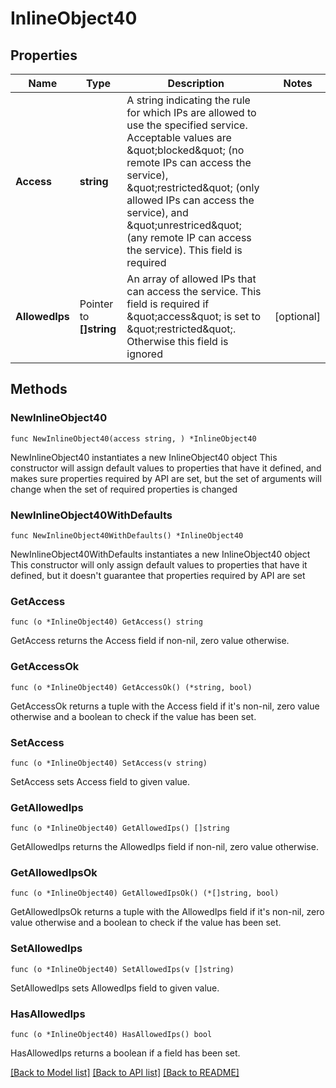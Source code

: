 # InlineObject40

## Properties

Name | Type | Description | Notes
------------ | ------------- | ------------- | -------------
**Access** | **string** | A string indicating the rule for which IPs are allowed to use the specified service. Acceptable values are \&quot;blocked\&quot; (no remote IPs can access the service), \&quot;restricted\&quot; (only allowed IPs can access the service), and \&quot;unrestriced\&quot; (any remote IP can access the service). This field is required | 
**AllowedIps** | Pointer to **[]string** | An array of allowed IPs that can access the service. This field is required if \&quot;access\&quot; is set to \&quot;restricted\&quot;. Otherwise this field is ignored | [optional] 

## Methods

### NewInlineObject40

`func NewInlineObject40(access string, ) *InlineObject40`

NewInlineObject40 instantiates a new InlineObject40 object
This constructor will assign default values to properties that have it defined,
and makes sure properties required by API are set, but the set of arguments
will change when the set of required properties is changed

### NewInlineObject40WithDefaults

`func NewInlineObject40WithDefaults() *InlineObject40`

NewInlineObject40WithDefaults instantiates a new InlineObject40 object
This constructor will only assign default values to properties that have it defined,
but it doesn't guarantee that properties required by API are set

### GetAccess

`func (o *InlineObject40) GetAccess() string`

GetAccess returns the Access field if non-nil, zero value otherwise.

### GetAccessOk

`func (o *InlineObject40) GetAccessOk() (*string, bool)`

GetAccessOk returns a tuple with the Access field if it's non-nil, zero value otherwise
and a boolean to check if the value has been set.

### SetAccess

`func (o *InlineObject40) SetAccess(v string)`

SetAccess sets Access field to given value.


### GetAllowedIps

`func (o *InlineObject40) GetAllowedIps() []string`

GetAllowedIps returns the AllowedIps field if non-nil, zero value otherwise.

### GetAllowedIpsOk

`func (o *InlineObject40) GetAllowedIpsOk() (*[]string, bool)`

GetAllowedIpsOk returns a tuple with the AllowedIps field if it's non-nil, zero value otherwise
and a boolean to check if the value has been set.

### SetAllowedIps

`func (o *InlineObject40) SetAllowedIps(v []string)`

SetAllowedIps sets AllowedIps field to given value.

### HasAllowedIps

`func (o *InlineObject40) HasAllowedIps() bool`

HasAllowedIps returns a boolean if a field has been set.


[[Back to Model list]](../README.md#documentation-for-models) [[Back to API list]](../README.md#documentation-for-api-endpoints) [[Back to README]](../README.md)


